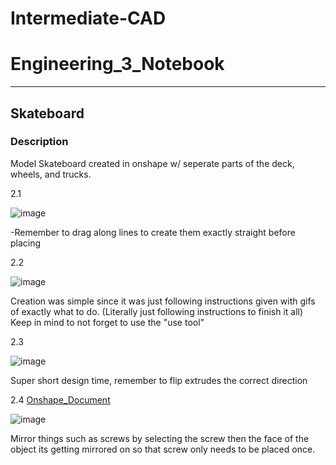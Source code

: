 # Intermediate-CAD

# Engineering_3_Notebook

---

## Skateboard

### Description
Model Skateboard created in onshape w/ seperate parts of the deck, wheels, and trucks. 

2.1

![image](https://user-images.githubusercontent.com/71345181/139085242-fa9f99a8-bb09-42f3-a7f6-8c7e920406aa.png)

-Remember to drag along lines to create them exactly straight before placing

2.2

![image](https://user-images.githubusercontent.com/71345181/139085458-2fd5488b-f830-4de7-9ecc-6b5c51dc15b3.png)

Creation was simple since it was just following instructions given with gifs of exactly what to do. (Literally just following instructions to finish it all)
Keep in mind to not forget to use the "use tool"

2.3

![image](https://user-images.githubusercontent.com/71345181/139085601-b8d5f5aa-aa66-4d17-a36a-6960703d25c0.png)

Super short design time, remember to flip extrudes the correct direction

2.4
[Onshape_Document](https://cvilleschools.onshape.com/documents/d4f609338a657eb6e54315a9/w/6a4d05312afe0767ec6f680d/e/2fa2ba00533209260656e645?renderMode=0&uiState=61717461d801ab6f7af30047)

![image](https://user-images.githubusercontent.com/71345181/138709886-79b322b0-da80-46f5-98f7-3e95aae27c35.png)


Mirror things such as screws by selecting the screw then the face of the object its getting mirrored on so that screw only needs to be placed once.
